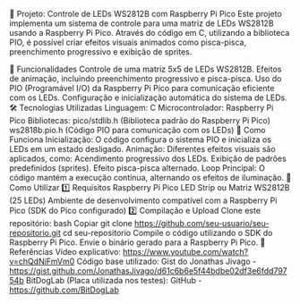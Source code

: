 🎇 Projeto: Controle de LEDs WS2812B com Raspberry Pi Pico
Este projeto implementa um sistema de controle para uma matriz de LEDs WS2812B usando a Raspberry Pi Pico. Através do código em C, utilizando a biblioteca PIO, é possível criar efeitos visuais animados como pisca-pisca, preenchimento progressivo e exibição de sprites.

🚀 Funcionalidades
Controle de uma matriz 5x5 de LEDs WS2812B.
Efeitos de animação, incluindo preenchimento progressivo e pisca-pisca.
Uso do PIO (Programável I/O) da Raspberry Pi Pico para comunicação eficiente com os LEDs.
Configuração e inicialização automática do sistema de LEDs.
🛠️ Tecnologias Utilizadas
Linguagem: C
Microcontrolador: Raspberry Pi Pico
Bibliotecas:
pico/stdlib.h (Biblioteca padrão do Raspberry Pi Pico)
ws2818b.pio.h (Código PIO para comunicação com os LEDs)
📜 Como Funciona
Inicialização: O código configura o sistema PIO e inicializa os LEDs em um estado desligado.
Animação: Diferentes efeitos visuais são aplicados, como:
Acendimento progressivo dos LEDs.
Exibição de padrões predefinidos (sprites).
Efeito pisca-pisca alternado.
Loop Principal: O código mantém a execução contínua, alternando os efeitos de iluminação.
🔧 Como Utilizar
1️⃣ Requisitos
Raspberry Pi Pico
LED Strip ou Matriz WS2812B (25 LEDs)
Ambiente de desenvolvimento compatível com a Raspberry Pi Pico (SDK do Pico configurado)
2️⃣ Compilação e Upload
Clone este repositório:
bash
Copiar
git clone https://github.com/seu-usuario/seu-repositorio.git
cd seu-repositorio
Compile o código utilizando o SDK do Raspberry Pi Pico.
Envie o binário gerado para a Raspberry Pi Pico.
📌 Referências
Vídeo explicativo: https://www.youtube.com/watch?v=chQdNiFmVm0 
Código base utilizado: Gist do Jonathas Jivago - https://gist.github.com/JonathasJivago/d61c6b6e5f44bdbe02df3e6fdd79754b
BitDogLab (Placa utilizada nos testes): GitHub -   https://github.com/BitDogLab
